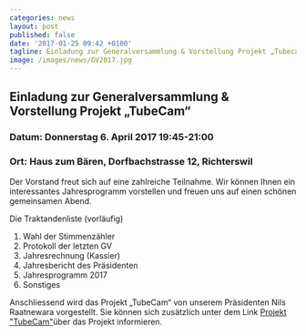 ```yaml
---
categories: news
layout: post
published: false
date: '2017-01-25 09:42 +0100'
tagline: Einladung zur Generalversammlung & Vorstellung Projekt „Tubecam“ vom 6.4.2017
image: /images/news/GV2017.jpg
---
```

## **Einladung zur Generalversammlung & Vorstellung Projekt „TubeCam“**

### Datum: Donnerstag 6. April 2017 19:45-21:00
### Ort:   Haus zum Bären, Dorfbachstrasse 12, Richterswil


Der Vorstand freut sich auf eine zahlreiche Teilnahme. Wir können Ihnen ein interessantes Jahresprogramm vorstellen und freuen uns auf einen schönen gemeinsamen Abend.


Die Traktandenliste (vorläufig)
1.	Wahl der Stimmenzähler
2.	Protokoll der letzten GV
3.	Jahresrechnung (Kassier)
4.	Jahresbericht des Präsidenten
5.	Jahresprogramm 2017
6.	Sonstiges

Anschliessend wird das Projekt „TubeCam“ von unserem Präsidenten Nils Raatnewara vorgestellt.
Sie können sich zusätzlich unter  dem Link [Projekt "TubeCam"](https://www.zhaw.ch/de/lsfm/institute-zentren/iunr/integrative-oekologie/wildtiermanagement/referenzprojekte/tubecam/)über das Projekt informieren.

